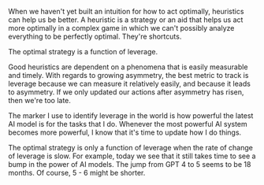 When we haven't yet built an intuition for how to act optimally, heuristics can help us be better. A heuristic is a strategy or an aid that helps us act more optimally in a complex game in which we can't possibly analyze everything to be perfectly optimal. They're shortcuts.

The optimal strategy is a function of leverage.

Good heuristics are dependent on a phenomena that is easily measurable and timely. With regards to growing asymmetry, the best metric to track is leverage because we can measure it relatively easily, and because it leads to asymmetry. If we only updated our actions after asymmetry has risen, then we're too late.

The marker I use to identify leverage in the world is how powerful the latest AI model is for the tasks that I do. Whenever the most powerful AI system becomes more powerful, I know that it's time to update how I do things.

The optimal strategy is only a function of leverage when the rate of change of leverage is slow. For example, today we see that it still takes time to see a bump in the power of AI models. The jump from GPT 4 to 5 seems to be 18 months. Of course, 5 - 6 might be shorter.








